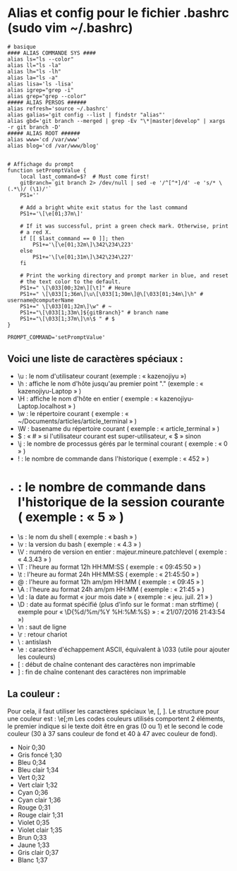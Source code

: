 # Alias et config pour le fichier .bashrc (sudo vim ~/.bashrc)
```shell
# basique
#### ALIAS COMMANDE SYS ####
alias ls="ls --color"
alias ll="ls -la"
alias lh="ls -lh"
alias la="ls -a"
alias lisa='ls -lisa'
alias igrep="grep -i"
alias grep="grep --color"
##### ALIAS PERSOS ######
alias refresh='source ~/.bashrc'
alias galias='git config --list | findstr "alias"'
alias gbd='git branch --merged | grep -Ev "\*|master|develop" | xargs -r git branch -D'
##### ALIAS ROOT ######
alias www='cd /var/www'
alias blog='cd /var/www/blog'


# Affichage du prompt
function setPromptValue {
    local last_command=$?  # Must come first!
    gitBranch=`git branch 2> /dev/null | sed -e '/^[^*]/d' -e 's/* \(.*\)/ (\1)/'`
    PS1=''

    # Add a bright white exit status for the last command
    PS1+='\[\e[01;37m\]'

    # If it was successful, print a green check mark. Otherwise, print
    # a red X.
    if [[ $last_command == 0 ]]; then
        PS1+='\[\e[01;32m\]\342\234\223'
    else
        PS1+='\[\e[01;31m\]\342\234\227'
    fi

    # Print the working directory and prompt marker in blue, and reset
    # the text color to the default.
    PS1+=" \[\033[00;32m\][\t]" # Heure
    PS1+=" \[\033[1;36m\]\u\[\033[1;30m\]@\[\033[01;34m\]\h" # username@computerName
    PS1+=" \[\033[01;32m\]\w" # ~
    PS1+="\[\033[1;33m\]${gitBranch}" # branch name
    PS1+="\[\033[1;37m\]\n\$ " # $
}

PROMPT_COMMAND='setPromptValue'
```

## Voici une liste de caractères spéciaux :

- \u : le nom d'utilisateur courant (exemple : « kazenojiyu »)
- \h : affiche le nom d'hôte jusqu'au premier point "." (exemple : « kazenojiyu-Laptop » )
- \H : affiche le nom d'hôte en entier ( exemple : « kazenojiyu-Laptop.localhost » )
- \w : le répertoire courant ( exemple : « ~/Documents/articles/article_terminal » )
- \W : basename du répertoire courant ( exemple : « article_terminal » )
- \$ : « # » si l'utilisateur courant est super-utilisateur, « $ » sinon
- \j : le nombre de processus gérés par le terminal courant ( exemple : « 0 » )
- ! : le nombre de commande dans l'historique ( exemple : « 452 » )
- # : le nombre de commande dans l'historique de la session courante ( exemple : « 5 » )
- \s : le nom du shell ( exemple : « bash » )
- \v : la version du bash ( exemple : « 4.3 » )
- \V : numéro de version en entier : majeur.mineure.patchlevel ( exemple : « 4.3.43 » )
- \T : l'heure au format 12h HH:MM:SS ( exemple : « 09:45:50 » )
- \t : l'heure au format 24h HH:MM:SS ( exemple : « 21:45:50 » )
- \@ : l'heure au format 12h am/pm HH:MM ( exemple : « 09:45 » )
- \A : l'heure au format 24h am/pm HH:MM ( exemple : « 21:45 » )
- \d : la date au format « jour mois date » ( exemple : « jeu. juil. 21 » )
- \D : date au format spécifié (plus d'info sur le format : man strftime) ( exemple pour « \D{%d/%m/%Y %H:%M:%S} » : « 21/07/2016 21:43:54 »)
- \n : saut de ligne
- \r : retour chariot
- \ : antislash
- \e : caractère d'échappement ASCII, équivalent à \033 (utile pour ajouter les couleurs)
- [ : début de chaîne contenant des caractères non imprimable
-  ] : fin de chaîne contenant des caractères non imprimable

## La couleur :

Pour cela, il faut utiliser les caractères spéciaux \e, \[, \].
Le structure pour une couleur est : \e[<gras>;<couleur ou fond>m
Les codes couleurs utilisés comportent 2 éléments, le premier indique si le texte doit être en gras (0 ou 1) et le second le code couleur (30 à 37 sans couleur de fond et 40 à 47 avec couleur de fond).

   - Noir 0;30   
   - Gris foncé 1;30
   - Bleu 0;34
   - Bleu clair 1;34
   - Vert 0;32
   - Vert clair 1;32
   - Cyan 0;36
   - Cyan clair 1;36
   - Rouge 0;31
   - Rouge clair 1;31
   - Violet 0;35
   - Violet clair 1;35
   - Brun 0;33
   - Jaune 1;33
   - Gris clair 0;37
   - Blanc 1;37
